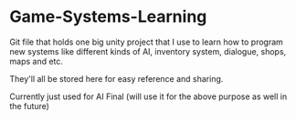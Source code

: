 # Game-Systems-Learning
Git file that holds one big unity project that I use to learn how to program new systems like different kinds of AI, inventory system, dialogue, shops, maps and etc.

They'll all be stored here for easy reference and sharing.

Currently just used for AI Final (will use it for the above purpose as well in the future)
